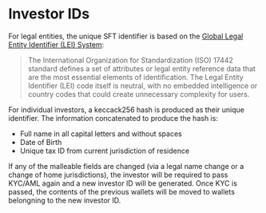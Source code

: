# Investor IDs

For legal entities, the unique SFT identifier is based on the [Global Legal Entity Identifier (LEI) System](https://www.gleif.org/en/about-lei/iso-17442-the-lei-code-structure):

>The International Organization for Standardization (ISO) 17442 standard defines a set of attributes or legal entity reference data that are the most essential elements of identification. The Legal Entity Identifier (LEI) code itself is neutral, with no embedded intelligence or country codes that could create unnecessary complexity for users.

For individual investors, a keccack256 hash is produced as their unique identifier. The information concatenated to produce the hash is:

* Full name in all capital letters and without spaces
* Date of Birth
* Unique tax ID from current jurisdiction of residence

If any of the malleable fields are changed (via a legal name change or a change of home jurisdictions), the investor will be required to pass KYC/AML again and a new investor ID will be generated. Once KYC is passed, the contents of the previous wallets will be moved to wallets belongning to the new investor ID.
